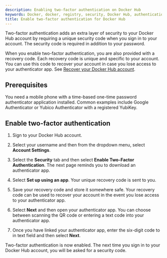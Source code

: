 ```yaml
---
description: Enabling two-factor authentication on Docker Hub
keywords: Docker, docker, registry, security, Docker Hub, authentication, two-factor authentication
title: Enable two-factor authentication for Docker Hub
---
```


Two-factor authentication adds an extra layer of security to your Docker Hub
account by requiring a unique security code when you sign in to your account. The
security code is required in addition to your password.

When you enable two-factor authentication, you are also provided with a recovery
code. Each recovery code is unique and specific to your account. You can use
this code to recover your account in case you lose access to your authenticator
app. See [Recover your Docker Hub account](recover-hub-account/).


## Prerequisites

You need a mobile phone with a time-based one-time password authenticator
application installed. Common examples include Google Authenticator or Yubico
Authenticator with a registered YubiKey.

## Enable two-factor authentication

1. Sign to your Docker Hub account. 
2. Select your username and then from the dropdown menu, select **Account Settings**. 
3. Select the **Security** tab and then select **Enable Two-Factor Authentication**.
    The next page reminds you to download an authenticator app.
4. Select **Set up using an app**. 
    Your unique recovery code is sent to you.
5. Save your recovery code and store it somewhere safe.
    Your recovery code can be used to recover your account in the event you lose access to your authenticator app.

6. Select **Next** and then open your authenticator app. 
    You can choose between scanning the QR code or entering a text code into your authenticator app. 
7. Once you have linked your authenticator app, enter the six-digit code to in text field and then select **Next**.

Two-factor authentication is now enabled. The next time you sign
in to your Docker Hub account, you will be asked for a security code.
